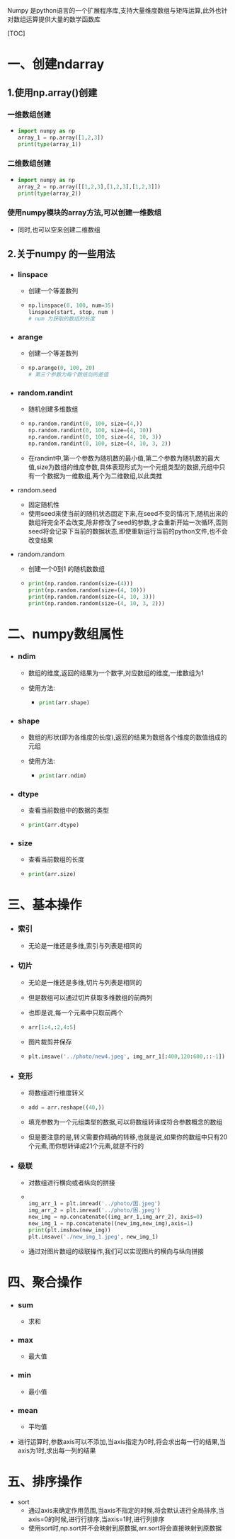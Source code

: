 Numpy 是python语言的一个扩展程序库,支持大量维度数组与矩阵运算,此外也针对数组运算提供大量的数学函数库

[TOC]

# 一、创建ndarray

## 1.使用np.array()创建

### 一维数组创建

- ```python
  import numpy as np
  array_1 = np.array([1,2,3])
  print(type(array_1))
  
  ```

  

### 二维数组创建

- ```python
  import numpy as np
  array_2 = np.array([[1,2,3],[1,2,3],[1,2,3]])
  print(type(array_2))
  ```

### 使用numpy模块的array方法,可以创建一维数组

- 同时,也可以空来创建二维数组

## 2.关于numpy 的一些用法

- ### linspace

  - 创建一个等差数列

  - ```python
    np.linspace(0, 100, num=35)
    linspace(start, stop, num )
    # num 为获取的数组的长度
    ```

- ### arange

  - 创建一个等差数列

  - ```python
    np.arange(0, 100, 20)
    # 第三个参数为每个数纸剑的差值
    ```

- ### random.randint

  - 随机创建多维数组

  - ```python
    np.random.randint(0, 100, size=(4,))
    np.random.randint(0, 100, size=(4, 10))
    np.random.randint(0, 100, size=(4, 10, 3))
    np.random.randint(0, 100, size=(4, 10, 3, 2))
    ```

  - 在randint中,第一个参数为随机数的最小值,第二个参数为随机数的最大值,size为数组的维度参数,具体表现形式为一个元组类型的数据,元组中只有一个数据为一维数组,两个为二维数组,以此类推

- random.seed

  - 固定随机性
  - 使用seed来使当前的随机状态固定下来,在seed不变的情况下,随机出来的数组将完全不会改变,除非修改了seed的参数,才会重新开始一次循环,否则seed将会记录下当前的数据状态,即使重新运行当前的python文件,也不会改变结果

- random.random

  - 创建一个0到1 的随机数数组

  - ```python
    print(np.random.random(size=(4)))
    print(np.random.random(size=(4, 10)))
    print(np.random.random(size=(4, 10, 3)))
    print(np.random.random(size=(4, 10, 3, 2)))
    ```

# 二、numpy数组属性

- ### ndim

  - 数组的维度,返回的结果为一个数字,对应数组的维度,一维数组为1

  - 使用方法:

    - ```python
      print(arr.shape)
      ```

- ### shape

  - 数组的形状(即为各维度的长度),返回的结果为数组各个维度的数值组成的元组

  - 使用方法:

    - ```python
      print(arr.ndim)
      ```

- ### dtype

  - 查看当前数组中的数据的类型

  - ```python
    print(arr.dtype)
    ```

- ### size

  - 查看当前数组的长度

  - ```python
    print(arr.size)
    ```

# 三、基本操作

- ### 索引

  - 无论是一维还是多维,索引与列表是相同的

- ### 切片

  - 无论是一维还是多维,切片与列表是相同的

  - 但是数组可以通过切片获取多维数组的前两列

  - 也即是说,每一个元素中只取前两个

  - ```python
    arr[1:4,:2,4:5]
    ```

  - 图片裁剪并保存

  - ```python
    plt.imsave('../photo/new4.jpeg', img_arr_1[:400,120:600,::-1])
    ```

- ### 变形

  - 将数组进行维度转义

  - ```python
    add = arr.reshape((40,))
    ```

  - 填充参数为一个元组类型的数据,可以将数组转译成符合参数概念的数组

  - 但是要注意的是,转义需要你精确的转移,也就是说,如果你的数组中只有20个元素,而你想转译成21个元素,就是不行的

- ### 级联

  - 对数组进行横向或者纵向的拼接

  - ```python
    
    img_arr_1 = plt.imread('../photo/困.jpeg')
    img_arr_2 = plt.imread('../photo/困.jpeg')
    new_img = np.concatenate((img_arr_1,img_arr_2), axis=0)
    new_img_1 = np.concatenate((new_img,new_img),axis=1)
    print(plt.imshow(new_img))
    plt.imsave('./new_img_1.jpeg', new_img_1)
    ```

  - 通过对图片数组的级联操作,我们可以实现图片的横向与纵向拼接

# 四、聚合操作

- ### sum

  - 求和

- ### max

  - 最大值

- ### min

  - 最小值

- ### mean

  - 平均值

- 进行运算时,参数axis可以不添加,当axis指定为0时,将会求出每一行的结果,当axis为1时,求出每一列的结果

# 五、排序操作

- sort
  - 通过axis来确定作用范围,当axis不指定的时候,将会默认进行全局排序,当axis=0的时候,进行行排序,当axis=1时,进行列排序
  - 使用sort时,np.sort并不会映射到原数据,arr.sort将会直接映射到原数据